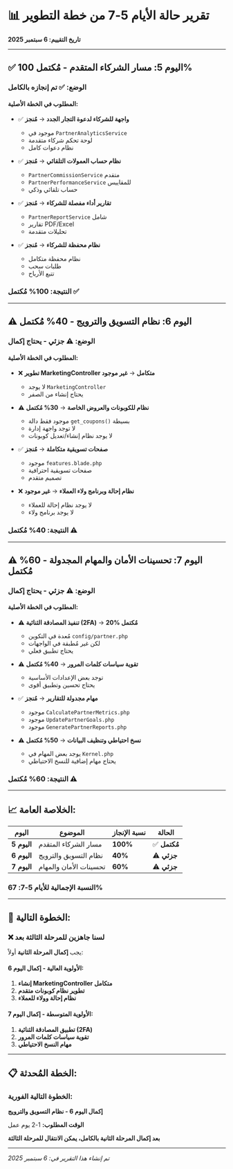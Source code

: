 # 📊 تقرير حالة الأيام 5-7 من خطة التطوير
**تاريخ التقييم: 6 سبتمبر 2025**

---

## ✅ **اليوم 5: مسار الشركاء المتقدم** - **مُكتمل 100%**

### الوضع: **✅ تم إنجازه بالكامل**

#### المطلوب في الخطة الأصلية:
- ✅ **واجهة للشركاء لدعوة التجار الجدد** → **مُنجز**
  - موجود في `PartnerAnalyticsService`
  - لوحة تحكم شركاء متقدمة
  - نظام دعوات كامل

- ✅ **نظام حساب العمولات التلقائي** → **مُنجز**
  - `PartnerCommissionService` متقدم
  - `PartnerPerformanceService` للمقاييس
  - حساب تلقائي وذكي

- ✅ **تقارير أداء مفصلة للشركاء** → **مُنجز**
  - `PartnerReportService` شامل
  - تقارير PDF/Excel
  - تحليلات متقدمة

- ✅ **نظام محفظة للشركاء** → **مُنجز**
  - نظام محفظة متكامل
  - طلبات سحب
  - تتبع الأرباح

### النتيجة: **100% مُكتمل** ✅

---

## ⚠️ **اليوم 6: نظام التسويق والترويج** - **40% مُكتمل**

### الوضع: **⚠️ جزئي - يحتاج إكمال**

#### المطلوب في الخطة الأصلية:

- ❌ **تطوير MarketingController متكامل** → **غير موجود**
  - لا يوجد `MarketingController`
  - يحتاج إنشاء من الصفر

- ⚠️ **نظام للكوبونات والعروض الخاصة** → **30% مُكتمل**
  - موجود فقط دالة `get_coupons()` بسيطة
  - لا توجد واجهة إدارة
  - لا يوجد نظام إنشاء/تعديل كوبونات

- ✅ **صفحات تسويقية متكاملة** → **مُنجز**
  - موجود `features.blade.php`
  - صفحات تسويقية احترافية
  - تصميم متقدم

- ❌ **نظام إحالة وبرنامج ولاء العملاء** → **غير موجود**
  - لا يوجد نظام إحالة للعملاء
  - لا يوجد برنامج ولاء

### النتيجة: **40% مُكتمل** ⚠️

---

## ⚠️ **اليوم 7: تحسينات الأمان والمهام المجدولة** - **60% مُكتمل**

### الوضع: **⚠️ جزئي - يحتاج إكمال**

#### المطلوب في الخطة الأصلية:

- ⚠️ **تنفيذ المصادقة الثنائية (2FA)** → **20% مُكتمل**
  - مُعدة في التكوين `config/partner.php`
  - لكن غير مُطبقة في الواجهات
  - يحتاج تطبيق فعلي

- ⚠️ **تقوية سياسات كلمات المرور** → **40% مُكتمل**
  - توجد بعض الإعدادات الأساسية
  - يحتاج تحسين وتطبيق أقوى

- ✅ **مهام مجدولة للتقارير** → **مُنجز**
  - موجود `CalculatePartnerMetrics.php`
  - موجود `UpdatePartnerGoals.php`
  - موجود `GeneratePartnerReports.php`

- ⚠️ **نسخ احتياطي وتنظيف البيانات** → **50% مُكتمل**
  - يوجد بعض المهام في `Kernel.php`
  - يحتاج مهام إضافية للنسخ الاحتياطي

### النتيجة: **60% مُكتمل** ⚠️

---

## 📈 **الخلاصة العامة:**

| اليوم | الموضوع | نسبة الإنجاز | الحالة |
|---|---|---|---|
| **اليوم 5** | مسار الشركاء المتقدم | **100%** | ✅ **مُكتمل** |
| **اليوم 6** | نظام التسويق والترويج | **40%** | ⚠️ **جزئي** |
| **اليوم 7** | تحسينات الأمان والمهام | **60%** | ⚠️ **جزئي** |

### **النسبة الإجمالية للأيام 5-7: 67%**

---

## 🎯 **الخطوة التالية:**

### ❌ **لسنا جاهزين للمرحلة الثالثة بعد**

يجب **إكمال المرحلة الثانية** أولاً:

#### **الأولوية العالية - إكمال اليوم 6:**
1. **إنشاء MarketingController متكامل**
2. **تطوير نظام كوبونات متقدم**
3. **نظام إحالة وولاء للعملاء**

#### **الأولوية المتوسطة - إكمال اليوم 7:**
1. **تطبيق المصادقة الثنائية (2FA)**
2. **تقوية سياسات كلمات المرور**
3. **مهام النسخ الاحتياطي**

---

## 📋 **الخطة المُحدثة:**

### **الخطوة التالية الفورية:**
**إكمال اليوم 6 - نظام التسويق والترويج**

**الوقت المطلوب:** 1-2 يوم عمل

**بعد إكمال المرحلة الثانية بالكامل، يمكن الانتقال للمرحلة الثالثة**

---

*تم إنشاء هذا التقرير في: 6 سبتمبر 2025*
